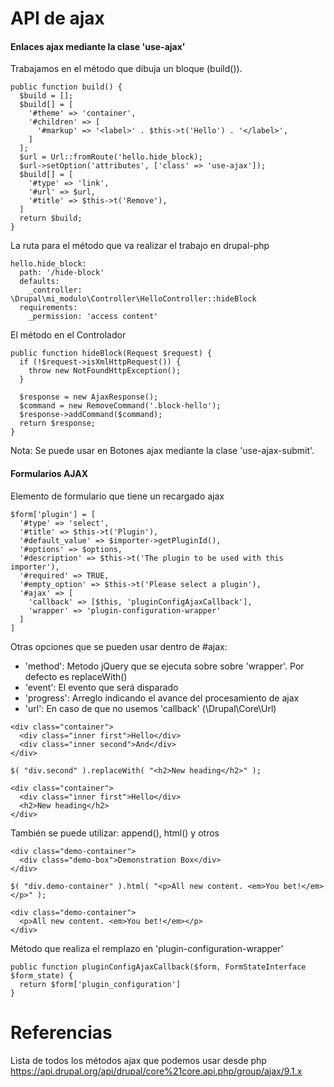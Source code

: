 API de ajax
========

#### Enlaces ajax mediante la clase 'use-ajax'
Trabajamos en el método que dibuja un bloque (build()).
```
public function build() {
  $build = [];
  $build[] = [
    '#theme' => 'container',
    '#children' => [
      '#markup' => '<label>' . $this->t('Hello') . '</label>',
    ]
  ];
  $url = Url::fromRoute('hello.hide_block);
  $url->setOption('attributes', ['class' => 'use-ajax']);
  $build[] = [
    '#type' => 'link',
    '#url' => $url,
    '#title' => $this->t('Remove'),
  ]
  return $build; 
}
```

La ruta para el método que va realizar el trabajo en drupal-php
```
hello.hide_block:
  path: '/hide-block'
  defaults:
    _controller: \Drupal\mi_modulo\Controller\HelloController::hideBlock
  requirements:
    _permission: 'access content'  
```
El método en el Controlador
```
public function hideBlock(Request $request) {
  if (!$request->isXmlHttpRequest()) {
    throw new NotFoundHttpException();
  }

  $response = new AjaxResponse();
  $command = new RemoveCommand('.block-hello');
  $response->addCommand($command);
  return $response;
}
```
Nota: Se puede usar en Botones ajax mediante la clase 'use-ajax-submit'.

#### Formularios AJAX

Elemento de formulario que tiene un recargado ajax
```
$form['plugin'] = [
  '#type' => 'select',
  '#title' => $this->t('Plugin'),
  '#default_value' => $importer->getPluginId(),
  '#options' => $options,
  '#description' => $this->t('The plugin to be used with this importer'),
  '#required' => TRUE,
  '#empty_option' => $this->t('Please select a plugin'),
  '#ajax' => [
    'callback' => [$this, 'pluginConfigAjaxCallback'],
    'wrapper' => 'plugin-configuration-wrapper'
  ]
]
```

Otras opciones que se pueden usar dentro de #ajax:
- 'method': Metodo jQuery que se ejecuta sobre sobre 'wrapper'. Por defecto es replaceWith()
- 'event': El evento que será disparado
- 'progress': Arreglo indicando el avance del procesamiento de ajax
- 'url': En caso de que no usemos 'callback' (\Drupal\Core\Url)
```
<div class="container">
  <div class="inner first">Hello</div>
  <div class="inner second">And</div>
</div>

$( "div.second" ).replaceWith( "<h2>New heading</h2>" );

<div class="container">
  <div class="inner first">Hello</div>
  <h2>New heading</h2>
</div>
```
También se puede utilizar: append(), html() y otros
```
<div class="demo-container">
  <div class="demo-box">Demonstration Box</div>
</div>

$( "div.demo-container" ).html( "<p>All new content. <em>You bet!</em></p>" );

<div class="demo-container">
  <p>All new content. <em>You bet!</em></p>
</div>
```

Método que realiza el remplazo en 'plugin-configuration-wrapper'
```
public function pluginConfigAjaxCallback($form, FormStateInterface $form_state) {
  return $form['plugin_configuration']
}
```


Referencias
===
Lista de todos los métodos ajax que podemos usar desde php
https://api.drupal.org/api/drupal/core%21core.api.php/group/ajax/9.1.x